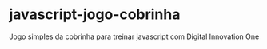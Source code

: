 # javascript-jogo-cobrinha
Jogo simples da cobrinha para treinar javascript com Digital Innovation One
